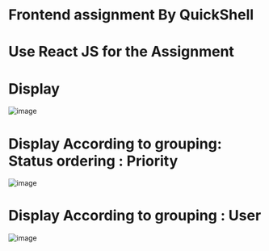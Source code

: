 # Frontend assignment  By QuickShell

# **Use React JS for the Assignment**

# Display 

![image](https://github.com/PadalaMahideep/Quickshell/assets/114172544/d75563d3-de4b-412a-8c61-af07690943f3)

# Display According to grouping: Status ordering : Priority

![image](https://github.com/PadalaMahideep/Quickshell/assets/114172544/605f8d97-1faa-4e05-a5ed-6afda9beb60e)
 
# Display According to grouping : User 

![image](https://github.com/PadalaMahideep/Quickshell/assets/114172544/e25c49be-d07c-4c32-8946-8a0d430df0e2)

